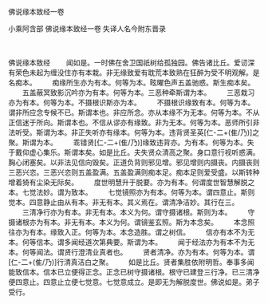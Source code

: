 佛说缘本致经一卷


小乘阿含部
佛说缘本致经一卷
失译人名今附东晋录


　　

佛说缘本致经
　　闻如是。一时佛在舍卫国祇树给孤独园。佛告诸比丘。爱讱深有荣色未起为缠没住亦有本栽。非无缘致爱有耽荒本致熟在狂醉为受不明观解。是名痴本。
　　痴缘所生亦为有本。何等为本。眩曜色声五盖驰惑。斯生痴本矣。
　　五盖蔽冥致影沉吟亦为有本。何等为本。三恶种牵斯谓为本。
　　三恶栽习亦为有本。何等为本。不摄根识斯亦为本。
　　不摄根识缘致有本。何等为本。谓非所应念专候不已。斯谓本也。非应所念。亦从本缘不为无本。何等为本。不从正信迷于所向。斯谓本也。不信从谬亦有缘致。非为无本。何等为本。恶师所引非法听受。斯谓为本。非正失听亦有缘本。何等为本。违背贤圣英[仁-二+(隹/乃)]之聚。斯谓为本。
　　乖错贤[仁-二+(隹/乃)]缘致违背亦。为有本。何等为本。失于戴仰虚心集乐。斯谓本矣。如是比丘。夫失贤众清高之聚。身口意行视听惑满。胸心闭塞矣。以非法见信向毁矣。正道负背则邪见增。邪见增则内摄丧。内摄丧则三恶兴恣。三恶兴恣则五盖盈满。五盖盈满则痴本足。痴本足则爱受盛。以斯转种增着猗有尘染无际矣。
　　度世明慧升于脱要。亦为有本。何谓度世智慧解脱之本。七觉法妙。谓为致本。
　　七觉镜照亦为有本。何等为本。谓四意止。斯则觉本。四意静止由从有本。非无有本。其义焉在。谓清净洁妙。其行在三。
　　三清净行亦为有本。非无有本。本义为何。谓守摄诸根。斯则为本。
　　守摄诸根亦为有本。非无有本。本义为何。谓镜鉴玄照。斯为本念矣。
　　本念照往亦为有本。缘致入正。何等为本。本念造胜。谓之树信。
　　信亦有本不为无本。何等信本。谓多闻经道次第典要。斯谓为本。
　　闻于经法亦为有本不为无本。何等闻法。谓贤行澄清业真者也。
　　贤者清净。亦为有本。何等为本。谓[仁-二+(隹/乃)]行清真洁白之聚。
　　如是比丘。贤者集胜依附明哲。奉事多闻能致信本。信本已立便得正念。正念已树守摄诸根。根守已建登三行净。已三清净便四意止。四意止立便七觉意。七觉意成立。是即无为解脱度世。佛说如是。弟子受行。
 
